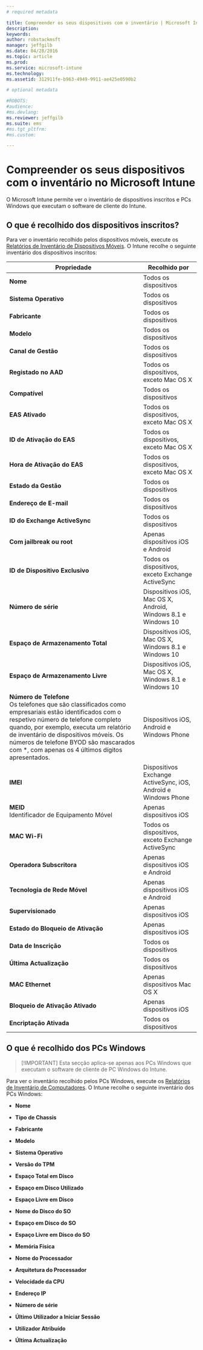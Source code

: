 ```yaml
---
# required metadata

title: Compreender os seus dispositivos com o inventário | Microsoft Intune
description:
keywords:
author: robstackmsft
manager: jeffgilb
ms.date: 04/28/2016
ms.topic: article
ms.prod:
ms.service: microsoft-intune
ms.technology:
ms.assetid: 312911fe-b963-4949-9911-ae425e0590b2

# optional metadata

#ROBOTS:
#audience:
#ms.devlang:
ms.reviewer: jeffgilb
ms.suite: ems
#ms.tgt_pltfrm:
#ms.custom:

---
```


# Compreender os seus dispositivos com o inventário no Microsoft Intune
O Microsoft Intune permite ver o inventário de dispositivos inscritos e PCs Windows que executam o software de cliente do Intune.

## O que é recolhido dos dispositivos inscritos?
Para ver o inventário recolhido pelos dispositivos móveis, execute os [Relatórios de Inventário de Dispositivos Móveis](understand-microsoft-intune-operations-by-using-reports.md). O Intune recolhe o seguinte inventário dos dispositivos inscritos:

|Propriedade|Recolhido por|
|------------|-----------------------|
|**Nome**|Todos os dispositivos|
|**Sistema Operativo**|Todos os dispositivos|
|**Fabricante**|Todos os dispositivos|
|**Modelo**|Todos os dispositivos|
|**Canal de Gestão**|Todos os dispositivos|
|**Registado no AAD**|Todos os dispositivos, exceto Mac OS X|
|**Compatível**|Todos os dispositivos|
|**EAS Ativado**|Todos os dispositivos, exceto Mac OS X|
|**ID de Ativação do EAS**|Todos os dispositivos, exceto Mac OS X|
|**Hora de Ativação do EAS**|Todos os dispositivos, exceto Mac OS X|
|**Estado da Gestão**|Todos os dispositivos|
|**Endereço de E-mail**|Todos os dispositivos|
|**ID do Exchange ActiveSync**|Todos os dispositivos|
|**Com jailbreak ou root**|Apenas dispositivos iOS e Android|
|**ID de Dispositivo Exclusivo**|Todos os dispositivos, exceto Exchange ActiveSync|
|**Número de série**|Dispositivos iOS, Mac OS X, Android, Windows 8.1 e Windows 10|
|**Espaço de Armazenamento Total**|Dispositivos iOS, Mac OS X, Windows 8.1 e Windows 10|
|**Espaço de Armazenamento Livre**|Dispositivos iOS, Mac OS X, Windows 8.1 e Windows 10|
|**Número de Telefone**<br>Os telefones que são classificados como empresariais estão identificados com o respetivo número de telefone completo quando, por exemplo, executa um relatório de inventário de dispositivos móveis. Os números de telefone BYOD são mascarados com &#42;, com apenas os 4 últimos dígitos apresentados.|Dispositivos iOS, Android e Windows Phone|
|**IMEI**|Dispositivos Exchange ActiveSync, iOS, Android e Windows Phone|
|**MEID**<br>Identificador de Equipamento Móvel|Apenas dispositivos iOS|
|**MAC Wi-Fi**|Todos os dispositivos, exceto Exchange ActiveSync|
|**Operadora Subscritora**|Apenas dispositivos iOS e Android|
|**Tecnologia de Rede Móvel**|Apenas dispositivos iOS e Android|
|**Supervisionado**|Apenas dispositivos iOS|
|**Estado do Bloqueio de Ativação**|Apenas dispositivos iOS|
|**Data de Inscrição**|Todos os dispositivos|
|**Última Actualização**|Todos os dispositivos|
|**MAC Ethernet**|Apenas dispositivos Mac OS X|
|**Bloqueio de Ativação Ativado**|Apenas dispositivos iOS|
|**Encriptação Ativada**|Todos os dispositivos|

## O que é recolhido dos PCs Windows
> [!IMPORTANT] Esta secção aplica-se apenas aos PCs Windows que executam o software de cliente de PC Windows do Intune.

Para ver o inventário recolhido pelos PCs Windows, execute os [Relatórios de Inventário de Computadores](understand-microsoft-intune-operations-by-using-reports.md). O Intune recolhe o seguinte inventário dos PCs Windows:

-   **Nome**

-   **Tipo de Chassis**

-   **Fabricante**

-   **Modelo**

-   **Sistema Operativo**

-   **Versão do TPM**

-   **Espaço Total em Disco**

-   **Espaço em Disco Utilizado**

-   **Espaço Livre em Disco**

-   **Nome do Disco do SO**

-   **Espaço em Disco do SO**

-   **Espaço Livre em Disco do SO**

-   **Memória Física**

-   **Nome do Processador**

-   **Arquitetura do Processador**

-   **Velocidade da CPU**

-   **Endereço IP**

-   **Número de série**

-   **Último Utilizador a Iniciar Sessão**

-   **Utilizador Atribuído**

-   **Última Actualização**

<!-- this section below belongs in the planning journey
### See Also
[Monitoring and reports with Microsoft Intune](monitoring-and-reports-with-microsoft-intune.md)
-->


<!--HONumber=May16_HO2-->


